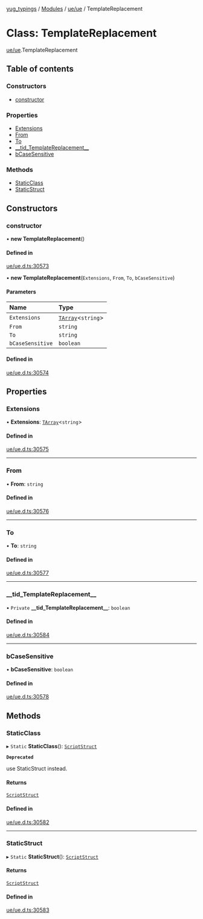 [yug_typings](../README.md) / [Modules](../modules.md) / [ue/ue](../modules/ue_ue.md) / TemplateReplacement

# Class: TemplateReplacement

[ue/ue](../modules/ue_ue.md).TemplateReplacement

## Table of contents

### Constructors

- [constructor](ue_ue.TemplateReplacement.md#constructor)

### Properties

- [Extensions](ue_ue.TemplateReplacement.md#extensions)
- [From](ue_ue.TemplateReplacement.md#from)
- [To](ue_ue.TemplateReplacement.md#to)
- [\_\_tid\_TemplateReplacement\_\_](ue_ue.TemplateReplacement.md#__tid_templatereplacement__)
- [bCaseSensitive](ue_ue.TemplateReplacement.md#bcasesensitive)

### Methods

- [StaticClass](ue_ue.TemplateReplacement.md#staticclass)
- [StaticStruct](ue_ue.TemplateReplacement.md#staticstruct)

## Constructors

### constructor

• **new TemplateReplacement**()

#### Defined in

[ue/ue.d.ts:30573](https://github.com/YugMetaverse/yug_typings/blob/25cad34/ue/ue.d.ts#L30573)

• **new TemplateReplacement**(`Extensions`, `From`, `To`, `bCaseSensitive`)

#### Parameters

| Name | Type |
| :------ | :------ |
| `Extensions` | [`TArray`](../interfaces/ue_puerts.TArray.md)<`string`\> |
| `From` | `string` |
| `To` | `string` |
| `bCaseSensitive` | `boolean` |

#### Defined in

[ue/ue.d.ts:30574](https://github.com/YugMetaverse/yug_typings/blob/25cad34/ue/ue.d.ts#L30574)

## Properties

### Extensions

• **Extensions**: [`TArray`](../interfaces/ue_puerts.TArray.md)<`string`\>

#### Defined in

[ue/ue.d.ts:30575](https://github.com/YugMetaverse/yug_typings/blob/25cad34/ue/ue.d.ts#L30575)

___

### From

• **From**: `string`

#### Defined in

[ue/ue.d.ts:30576](https://github.com/YugMetaverse/yug_typings/blob/25cad34/ue/ue.d.ts#L30576)

___

### To

• **To**: `string`

#### Defined in

[ue/ue.d.ts:30577](https://github.com/YugMetaverse/yug_typings/blob/25cad34/ue/ue.d.ts#L30577)

___

### \_\_tid\_TemplateReplacement\_\_

• `Private` **\_\_tid\_TemplateReplacement\_\_**: `boolean`

#### Defined in

[ue/ue.d.ts:30584](https://github.com/YugMetaverse/yug_typings/blob/25cad34/ue/ue.d.ts#L30584)

___

### bCaseSensitive

• **bCaseSensitive**: `boolean`

#### Defined in

[ue/ue.d.ts:30578](https://github.com/YugMetaverse/yug_typings/blob/25cad34/ue/ue.d.ts#L30578)

## Methods

### StaticClass

▸ `Static` **StaticClass**(): [`ScriptStruct`](ue_ue.ScriptStruct.md)

**`Deprecated`**

use StaticStruct instead.

#### Returns

[`ScriptStruct`](ue_ue.ScriptStruct.md)

#### Defined in

[ue/ue.d.ts:30582](https://github.com/YugMetaverse/yug_typings/blob/25cad34/ue/ue.d.ts#L30582)

___

### StaticStruct

▸ `Static` **StaticStruct**(): [`ScriptStruct`](ue_ue.ScriptStruct.md)

#### Returns

[`ScriptStruct`](ue_ue.ScriptStruct.md)

#### Defined in

[ue/ue.d.ts:30583](https://github.com/YugMetaverse/yug_typings/blob/25cad34/ue/ue.d.ts#L30583)
